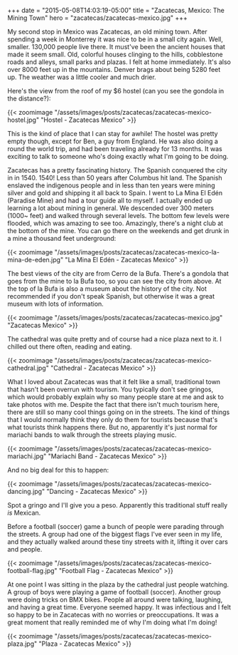 +++
date = "2015-05-08T14:03:19-05:00"
title = "Zacatecas, Mexico: The Mining Town"
hero = "zacatecas/zacatecas-mexico.jpg"
+++

My second stop in Mexico was Zacatecas, an old mining town. After spending a week in Monterrey it was nice to be in a small city again. Well, smaller. 130,000 people live there. It must've been the ancient houses that made it seem small. Old, colorful houses clinging to the hills, cobblestone roads and alleys, small parks and plazas. I felt at home immediately. It's also over 8000 feet up in the mountains. Denver brags about being 5280 feet up. The weather was a little cooler and much drier.

Here's the view from the roof of my $6 hostel (can you see the gondola in the distance?):

{{< zoomimage "/assets/images/posts/zacatecas/zacatecas-mexico-hostel.jpg" "Hostel - Zacatecas Mexico" >}}

This is the kind of place that I can stay for awhile! The hostel was pretty empty though, except for Ben, a guy from England. He was also doing a round the world trip, and had been traveling already for 13 months. It was exciting to talk to someone who's doing exactly what I'm going to be doing.

Zacatecas has a pretty fascinating history. The Spanish conquered the city in in 1540. 1540! Less than 50 years after Columbus hit land. The Spanish enslaved the indigenous people and in less than ten years were mining silver and gold and shipping it all back to Spain. I went to La Mina El Edén (Paradise Mine) and had a tour guide all to myself. I actually ended up learning a lot about mining in general. We descended over 300 meters (1000~ feet) and walked through several levels. The bottom few levels were flooded, which was amazing to see too. Amazingly, there's a night club at the bottom of the mine. You can go there on the weekends and get drunk in a mine a thousand feet underground:

{{< zoomimage "/assets/images/posts/zacatecas/zacatecas-mexico-la-mina-de-eden.jpg" "La Mina El Edén - Zacatecas Mexico" >}}

The best views of the city are from Cerro de la Bufa. There's a gondola that goes from the mine to la Bufa too, so you can see the city from above. At the top of la Bufa is also a museum about the history of the city. Not recommended if you don't speak Spanish, but otherwise it was a great museum with lots of information.

{{< zoomimage "/assets/images/posts/zacatecas/zacatecas-mexico.jpg" "Zacatecas Mexico" >}}

The cathedral was quite pretty and of course had a nice plaza next to it. I chilled out there often, reading and eating.

{{< zoomimage "/assets/images/posts/zacatecas/zacatecas-mexico-cathedral.jpg" "Cathedral - Zacatecas Mexico" >}}

What I loved about Zacatecas was that it felt like a small, traditional town that hasn't been overrun with tourism. You typically don't see gringos, which would probably explain why so many people stare at me and ask to take photos with me. Despite the fact that there isn't much tourism here, there are still so many cool things going on in the streets. The kind of things that I would normally think they only do them for tourists because that's what tourists think happens there. But no, apparently it's just normal for mariachi bands to walk through the streets playing music.

{{< zoomimage "/assets/images/posts/zacatecas/zacatecas-mexico-mariachi.jpg" "Mariachi Band - Zacatecas Mexico" >}}

And no big deal for this to happen:

{{< zoomimage "/assets/images/posts/zacatecas/zacatecas-mexico-dancing.jpg" "Dancing - Zacatecas Mexico" >}}

Spot a gringo and I'll give you a peso. Apparently this traditional stuff really *is* Mexican.

Before a football (soccer) game a bunch of people were parading through the streets. A group had one of the biggest flags I've ever seen in my life, and they actually walked around these tiny streets with it, lifting it over cars and people.

{{< zoomimage "/assets/images/posts/zacatecas/zacatecas-mexico-football-flag.jpg" "Football Flag - Zacatecas Mexico" >}}

At one point I was sitting in the plaza by the cathedral just people watching. A group of boys were playing a game of football (soccer). Another group were doing tricks on BMX bikes. People all around were talking, laughing, and having a great time. Everyone seemed happy. It was infectious and I felt so happy to be in Zacatecas with no worries or preoccupations. It was a great moment that really reminded me of why I'm doing what I'm doing!

{{< zoomimage "/assets/images/posts/zacatecas/zacatecas-mexico-plaza.jpg" "Plaza - Zacatecas Mexico" >}}

